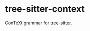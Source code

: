 tree-sitter-context
==================

ConTeXt grammar for [tree-sitter][].

[tree-sitter]: https://github.com/tree-sitter/tree-sitter
